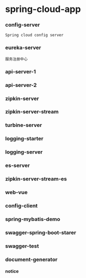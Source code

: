 # spring-cloud-app

### config-server
    Spring cloud config server
   
### eureka-server
    服务注册中心
### api-server-1
### api-server-2
### zipkin-server
### zipkin-server-stream
### turbine-server
### logging-starter
### logging-server
### es-server
### zipkin-server-stream-es
### web-vue
### config-client
### spring-mybatis-demo
### swagger-spring-boot-starer
### swagger-test
### document-generator

#### notice